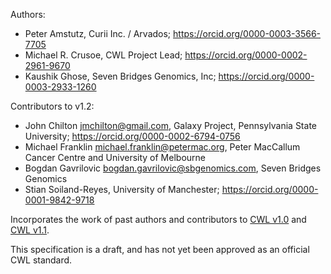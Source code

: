 Authors:

* Peter Amstutz, Curii Inc. / Arvados; https://orcid.org/0000-0003-3566-7705
* Michael R. Crusoe, CWL Project Lead; https://orcid.org/0000-0002-2961-9670
* Kaushik Ghose, Seven Bridges Genomics, Inc; https://orcid.org/0000-0003-2933-1260

Contributors to v1.2:

* John Chilton <jmchilton@gmail.com>, Galaxy Project, Pennsylvania State University; https://orcid.org/0000-0002-6794-0756
* Michael Franklin <michael.franklin@petermac.org>, Peter MacCallum Cancer Centre and University of Melbourne
* Bogdan Gavrilovic <bogdan.gavrilovic@sbgenomics.com>, Seven Bridges Genomics
* Stian Soiland-Reyes, University of Manchester; https://orcid.org/0000-0001-9842-9718

Incorporates the work of past authors and contributors to [CWL v1.0](https://www.commonwl.org/v1.0/Workflow.html) and [CWL v1.1](https://www.commonwl.org/v1.1/Workflow.html).

This specification is a draft, and has not yet been approved as an official CWL standard.

<!-- v1.2.0-devN is not yet approvied
This specification was [approved on 6 June 2019](https://github.com/common-workflow-language/common-workflow-language/issues/861) by the CWL leadership team consisting of:

* Peter Amstutz, Curii Inc. / Arvados; https://orcid.org/0000-0003-3566-7705
* John Chilton, Pennsylvania State University / Galaxy Project; https://orcid.org/0000-0002-6794-0756
* Michael R. Crusoe, CWL Project Lead; https://orcid.org/0000-0002-2961-9670
* Brandi Davis Dusenbery, Seven Bridges Genomics, Inc.; https://orcid.org/0000-0001-7811-8613
* Jeff Gentry, Broad Institute; https://orcid.org/0000-0001-5351-8442
* Hervé Ménager, Institut Pasteur; https://orcid.org/0000-0002-7552-1009
* Stian Soiland-Reyes, University of Manchester; https://orcid.org/0000-0001-9842-9718

-->
